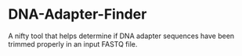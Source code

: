 # DNA-Adapter-Finder
A nifty tool that helps determine if DNA adapter sequences have been trimmed properly in an input FASTQ file.
